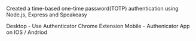 Created a time-based one-time password(TOTP) authentication using Node.js, Express and Speakeasy

Desktop - Use Authenticator Chrome Extension Mobile - Authenicator App on IOS / Andriod
